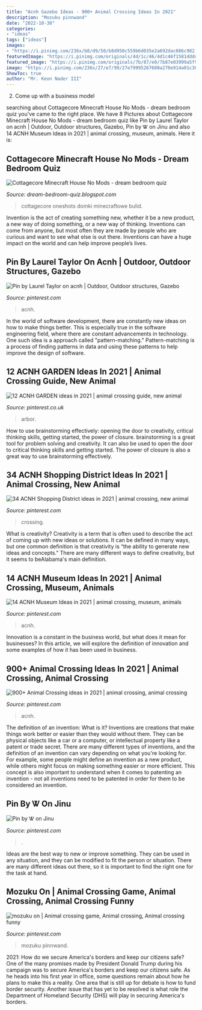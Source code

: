 ```yaml
---
title: "Acnh Gazebo Ideas - 900+ Animal Crossing Ideas In 2021"
description: "Mozuku pinnwand"
date: "2022-10-30"
categories:
- "ideas"
tags: ["ideas"]
images:
- "https://i.pinimg.com/236x/b8/d9/50/b8d950c559b6d035e2a692dac086c982.jpg?nii=t"
featuredImage: "https://i.pinimg.com/originals/4d/1c/46/4d1c46f1581dddd16ac809d569a0b6f8.jpg"
featured_image: "https://i.pinimg.com/originals/7b/87/e0/7b87e03999a5f90fe7db71814c180ea2.jpg"
image: "https://i.pinimg.com/236x/27/e7/99/27e79995267680a270e914a01c3887ed.jpg"
ShowToc: true
author: "Mr. Keon Nader III"
---
```



2. Come up with a business model

	

		
searching about Cottagecore Minecraft House No Mods - dream bedroom quiz you've came to the right place. We have 8 Pictures about Cottagecore Minecraft House No Mods - dream bedroom quiz like Pin by Laurel Taylor on acnh | Outdoor, Outdoor structures, Gazebo, Pin by Ꮤ on Jinu and also 14 ACNH Museum Ideas in 2021 | animal crossing, museum, animals. Here it is:
		
    
## Cottagecore Minecraft House No Mods - Dream Bedroom Quiz

<img loading=lazy src="https://i.pinimg.com/originals/7b/87/e0/7b87e03999a5f90fe7db71814c180ea2.jpg" onerror="this.onerror=null;this.src='https://tse4.mm.bing.net/th?id=OIP.j2JXduiFfDSUA92vipOx8AHaHe&amp;pid=15.1';" alt="Cottagecore Minecraft House No Mods - dream bedroom quiz">

_Source: dream-bedroom-quiz.blogspot.com_

>cottagecore oneshots domki minecraftowe bulid. 

	

Invention is the act of creating something new, whether it be a new product, a new way of doing something, or a new way of thinking. Inventions can come from anyone, but most often they are made by people who are curious and want to see what else is out there. Inventions can have a huge impact on the world and can help improve people’s lives.

    
## Pin By Laurel Taylor On Acnh | Outdoor, Outdoor Structures, Gazebo

<img loading=lazy src="https://i.pinimg.com/originals/c9/51/da/c951da799e8c61b5ec976cd5ec859223.jpg" onerror="this.onerror=null;this.src='https://tse4.mm.bing.net/th?id=OIP.KLBeKv1oIO_7fNz3pRbPDgHaLJ&amp;pid=15.1';" alt="Pin by Laurel Taylor on acnh | Outdoor, Outdoor structures, Gazebo">

_Source: pinterest.com_

>acnh. 

	

In the world of software development, there are constantly new ideas on how to make things better. This is especially true in the software engineering field, where there are constant advancements in technology. One such idea is a approach called "pattern-matching." Pattern-matching is a process of finding patterns in data and using these patterns to help improve the design of software.

    
## 12 ACNH GARDEN Ideas In 2021 | Animal Crossing Guide, New Animal

<img loading=lazy src="https://i.pinimg.com/236x/27/e7/99/27e79995267680a270e914a01c3887ed.jpg" onerror="this.onerror=null;this.src='https://tse4.mm.bing.net/th?id=OIP.gzZMghlUJxUiQ7-Md7KQCAAAAA&amp;pid=15.1';" alt="12 ACNH GARDEN ideas in 2021 | animal crossing guide, new animal">

_Source: pinterest.co.uk_

>arbor. 

	

How to use brainstorming effectively: opening the door to creativity, critical thinking skills, getting started, the power of closure.
brainstorming is a great tool for problem solving and creativity. It can also be used to open the door to critical thinking skills and getting started. The power of closure is also a great way to use brainstorming effectively.

    
## 34 ACNH Shopping District Ideas In 2021 | Animal Crossing, New Animal

<img loading=lazy src="https://i.pinimg.com/474x/97/97/a8/9797a8a938616f34074a3b453e261609.jpg" onerror="this.onerror=null;this.src='https://tse1.mm.bing.net/th?id=OIP.cOirjo_jpDGvNzqQ-XvtBwAAAA&amp;pid=15.1';" alt="34 ACNH Shopping District ideas in 2021 | animal crossing, new animal">

_Source: pinterest.com_

>crossing. 

	

What is creativity?
Creativity is a term that is often used to describe the act of coming up with new ideas or solutions. It can be defined in many ways, but one common definition is that creativity is “the ability to generate new ideas and concepts.” There are many different ways to define creativity, but it seems to beAlabama's main definition.

    
## 14 ACNH Museum Ideas In 2021 | Animal Crossing, Museum, Animals

<img loading=lazy src="https://i.pinimg.com/236x/fe/99/35/fe99359d721234aa2de1bd753d466973.jpg" onerror="this.onerror=null;this.src='https://tse3.mm.bing.net/th?id=OIP.6__N3jtCD9e8TTa5ND2aHQAAAA&amp;pid=15.1';" alt="14 ACNH Museum Ideas in 2021 | animal crossing, museum, animals">

_Source: pinterest.com_

>acnh. 

	

Innovation is a constant in the business world, but what does it mean for businesses? In this article, we will explore the definition of innovation and some examples of how it has been used in business.

    
## 900+ Animal Crossing Ideas In 2021 | Animal Crossing, Animal Crossing

<img loading=lazy src="https://i.pinimg.com/474x/a4/a4/6f/a4a46f3fa9d8f6cec6283b03854e6b55.jpg" onerror="this.onerror=null;this.src='https://tse1.mm.bing.net/th?id=OIP.wX-NCrpodSAG9VPNwYlaZQAAAA&amp;pid=15.1';" alt="900+ Animal Crossing ideas in 2021 | animal crossing, animal crossing">

_Source: pinterest.com_

>acnh. 

	

The definition of an invention: What is it?
Inventions are creations that make things work better or easier than they would without them. They can be physical objects like a car or a computer, or intellectual property like a patent or trade secret. There are many different types of inventions, and the definition of an invention can vary depending on what you're looking for. For example, some people might define an invention as a new product, while others might focus on making something easier or more efficient. This concept is also important to understand when it comes to patenting an invention - not all inventions need to be patented in order for them to be considered an invention.

    
## Pin By Ꮤ On Jinu

<img loading=lazy src="https://i.pinimg.com/originals/4d/1c/46/4d1c46f1581dddd16ac809d569a0b6f8.jpg" onerror="this.onerror=null;this.src='https://tse4.mm.bing.net/th?id=OIP.VJ0WzB1F4LxIfBN_3qJS2gHaJw&amp;pid=15.1';" alt="Pin by Ꮤ on Jinu">

_Source: pinterest.com_

>. 

	

Ideas are the best way to new or improve something. They can be used in any situation, and they can be modified to fit the person or situation. There are many different ideas out there, so it is important to find the right one for the task at hand.

    
## Mozuku On | Animal Crossing Game, Animal Crossing, Animal Crossing Funny

<img loading=lazy src="https://i.pinimg.com/236x/b8/d9/50/b8d950c559b6d035e2a692dac086c982.jpg?nii=t" onerror="this.onerror=null;this.src='https://tse2.mm.bing.net/th?id=OIP.1RjOo1hglg5n1INE7OfjowAAAA&amp;pid=15.1';" alt="mozuku on | Animal crossing game, Animal crossing, Animal crossing funny">

_Source: pinterest.com_

>mozuku pinnwand. 

	

2021: How do we secure America's borders and keep our citizens safe?
One of the many promises made by President Donald Trump during his campaign was to secure America's borders and keep our citizens safe. As he heads into his first year in office, some questions remain about how he plans to make this a reality. One area that is still up for debate is how to fund border security. Another issue that has yet to be resolved is what role the Department of Homeland Security (DHS) will play in securing America's borders.

